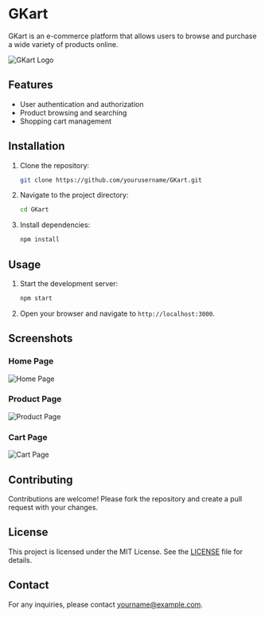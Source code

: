 # GKart

GKart is an e-commerce platform that allows users to browse and purchase a wide variety of products online.

![GKart Logo](images/logo.png)

## Features

- User authentication and authorization
- Product browsing and searching
- Shopping cart management


## Installation

1. Clone the repository:
    ```bash
    git clone https://github.com/yourusername/GKart.git
    ```
2. Navigate to the project directory:
    ```bash
    cd GKart
    ```
3. Install dependencies:
    ```bash
    npm install
    ```

## Usage

1. Start the development server:
    ```bash
    npm start
    ```
2. Open your browser and navigate to `http://localhost:3000`.

## Screenshots

### Home Page
![Home Page](images/homepage.png)

### Product Page
![Product Page](images/productpage.png)

### Cart Page
![Cart Page](images/cartpage.png)

## Contributing

Contributions are welcome! Please fork the repository and create a pull request with your changes.

## License

This project is licensed under the MIT License. See the [LICENSE](LICENSE) file for details.

## Contact

For any inquiries, please contact [yourname@example.com](mailto:yourname@example.com).
